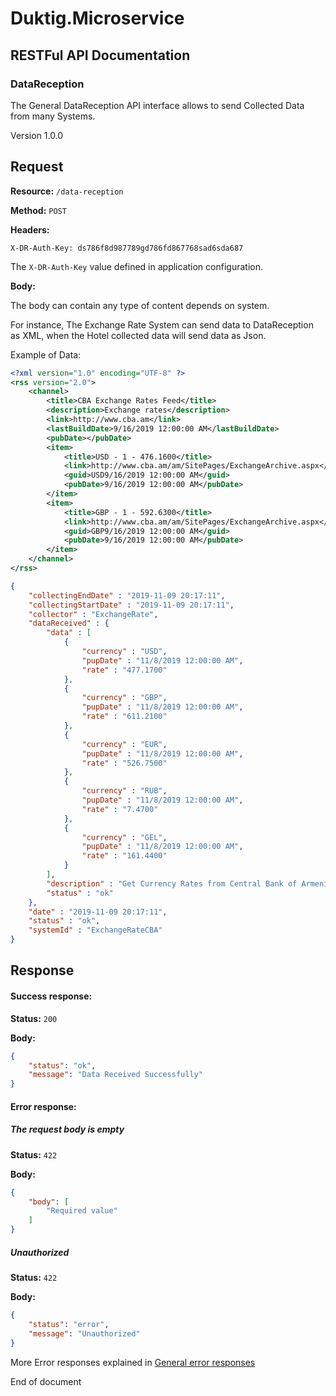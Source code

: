 # Duktig.Microservice
## RESTFul API Documentation

### DataReception

The General DataReception API interface allows to send Collected Data from many Systems.

Version 1.0.0

Request
---

**Resource:** `/data-reception`

**Method:** `POST`

**Headers:**

```
X-DR-Auth-Key: ds786f8d987789gd786fd867768sad6sda687
```

The `X-DR-Auth-Key` value defined in application configuration.

**Body:**

The body can contain any type of content depends on system.

For instance, The Exchange Rate System can send data to DataReception as XML, when the Hotel collected data will send data as Json.
 
Example of Data: 
 
```xml
<?xml version="1.0" encoding="UTF-8" ?>
<rss version="2.0"> 
	<channel>
		<title>CBA Exchange Rates Feed</title>
	    <description>Exchange rates</description>
	    <link>http://www.cba.am</link>
	    <lastBuildDate>9/16/2019 12:00:00 AM</lastBuildDate>
	    <pubDate></pubDate>
	    <item>
	    	<title>USD - 1 - 476.1600</title>
            <link>http://www.cba.am/am/SitePages/ExchangeArchive.aspx</link>
		    <guid>USD9/16/2019 12:00:00 AM</guid>
		    <pubDate>9/16/2019 12:00:00 AM</pubDate>
	    </item>
	    <item>
	    	<title>GBP - 1 - 592.6300</title>
            <link>http://www.cba.am/am/SitePages/ExchangeArchive.aspx</link>
		    <guid>GBP9/16/2019 12:00:00 AM</guid>
		    <pubDate>9/16/2019 12:00:00 AM</pubDate>
	    </item>
	</channel>
</rss>
```

```json
{
	"collectingEndDate" : "2019-11-09 20:17:11",
	"collectingStartDate" : "2019-11-09 20:17:11",
	"collector" : "ExchangeRate",
	"dataReceived" : {
		"data" : [
			{
				"currency" : "USD",
				"pupDate" : "11/8/2019 12:00:00 AM",
				"rate" : "477.1700"
			},
			{
				"currency" : "GBP",
				"pupDate" : "11/8/2019 12:00:00 AM",
				"rate" : "611.2100"
			},
			{
				"currency" : "EUR",
				"pupDate" : "11/8/2019 12:00:00 AM",
				"rate" : "526.7500"
			},
			{
				"currency" : "RUB",
				"pupDate" : "11/8/2019 12:00:00 AM",
				"rate" : "7.4700"
			},
			{
				"currency" : "GEL",
				"pupDate" : "11/8/2019 12:00:00 AM",
				"rate" : "161.4400"
			}
		],
		"description" : "Get Currency Rates from Central Bank of Armenia",
		"status" : "ok"
	},
	"date" : "2019-11-09 20:17:11",
	"status" : "ok",
	"systemId" : "ExchangeRateCBA"
}
```

Response
---

#### Success response:

**Status:** `200`

**Body:**

```json
{
    "status": "ok",
    "message": "Data Received Successfully"
}
```

#### Error response:

##### The request body is empty

**Status:** `422`

**Body:**

```json
{
    "body": [
        "Required value"
    ]
}
```

##### Unauthorized

**Status:** `422`

**Body:**

```json
{
    "status": "error",
    "message": "Unauthorized"
}
```

More Error responses explained in [General error responses](/documentation/api/3-general-error-responses.md)

End of document
